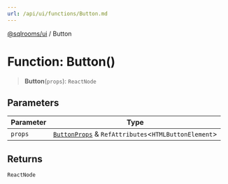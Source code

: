 ```yaml
---
url: /api/ui/functions/Button.md
---
```

[@sqlrooms/ui](../index.md) / Button

# Function: Button()

> **Button**(`props`): `ReactNode`

## Parameters

| Parameter | Type |
| ------ | ------ |
| `props` | [`ButtonProps`](../interfaces/ButtonProps.md) & `RefAttributes`<`HTMLButtonElement`> |

## Returns

`ReactNode`
